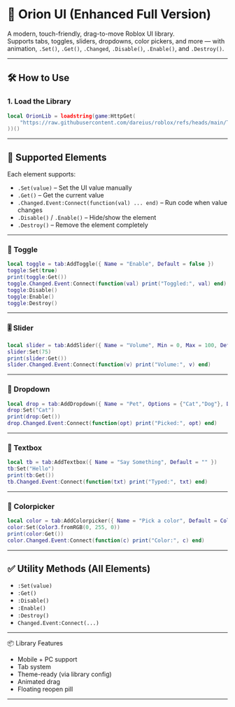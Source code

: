 
# 🌌 Orion UI (Enhanced Full Version)

A modern, touch-friendly, drag-to-move Roblox UI library.  
Supports tabs, toggles, sliders, dropdowns, color pickers, and more — with animation, `.Set()`, `.Get()`, `.Changed`, `.Disable()`, `.Enable()`, and `.Destroy()`.

---

## 🛠️ How to Use

### 1. Load the Library

```lua
local OrionLib = loadstring(game:HttpGet(
    "https://raw.githubusercontent.com/dareius/roblox/refs/heads/main/Test.lua"
))()
```

---

## 🧩 Supported Elements

Each element supports:

- `.Set(value)` – Set the UI value manually
- `.Get()` – Get the current value
- `.Changed.Event:Connect(function(val) ... end)` – Run code when value changes
- `.Disable()` / `.Enable()` – Hide/show the element
- `.Destroy()` – Remove the element completely

---

### 🔘 Toggle

```lua
local toggle = tab:AddToggle({ Name = "Enable", Default = false })
toggle:Set(true)
print(toggle:Get())
toggle.Changed.Event:Connect(function(val) print("Toggled:", val) end)
toggle:Disable()
toggle:Enable()
toggle:Destroy()
```

---

### 🎚️ Slider

```lua
local slider = tab:AddSlider({ Name = "Volume", Min = 0, Max = 100, Default = 50 })
slider:Set(75)
print(slider:Get())
slider.Changed.Event:Connect(function(v) print("Volume:", v) end)
```

---

### 🔽 Dropdown

```lua
local drop = tab:AddDropdown({ Name = "Pet", Options = {"Cat","Dog"}, Default = "Dog" })
drop:Set("Cat")
print(drop:Get())
drop.Changed.Event:Connect(function(opt) print("Picked:", opt) end)
```

---

### 📝 Textbox

```lua
local tb = tab:AddTextbox({ Name = "Say Something", Default = "" })
tb:Set("Hello")
print(tb:Get())
tb.Changed.Event:Connect(function(txt) print("Typed:", txt) end)
```

---

### 🎨 Colorpicker

```lua
local color = tab:AddColorpicker({ Name = "Pick a color", Default = Color3.fromRGB(255, 0, 0) })
color:Set(Color3.fromRGB(0, 255, 0))
print(color:Get())
color.Changed.Event:Connect(function(c) print("Color:", c) end)
```

---

## ✅ Utility Methods (All Elements)

- `:Set(value)`
- `:Get()`
- `:Disable()`
- `:Enable()`
- `:Destroy()`
- `Changed.Event:Connect(...)`

---

📦 Library Features

- Mobile + PC support
- Tab system
- Theme-ready (via library config)
- Animated drag
- Floating reopen pill

---
